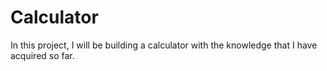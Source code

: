 # Calculator

In this project, I will be building a calculator with the knowledge that I have acquired so far.